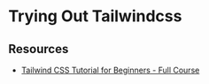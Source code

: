 # Trying Out Tailwindcss

## Resources
* [Tailwind CSS Tutorial for Beginners - Full Course](https://www.youtube.com/watch?v=4wGmylafgM4)